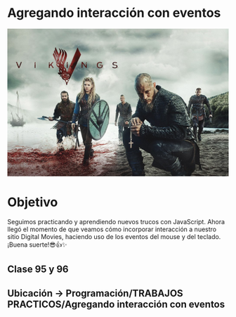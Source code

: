 # Agregando interacción con eventos

![portada](/public/img/vikingsposter.jpg)

# Objetivo
Seguimos practicando y aprendiendo nuevos trucos con JavaScript. Ahora llegó el
momento de que veamos cómo incorporar interacción a nuestro sitio Digital Movies,
haciendo uso de los eventos del mouse y del teclado.
¡Buena suerte!😎👍✨

## Clase 95 y 96

## Ubicación -> Programación/TRABAJOS PRACTICOS/Agregando interacción con eventos